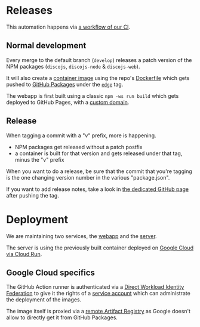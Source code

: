 # Releases

This automation happens via [a workflow of our CI](../.github/workflows/publish-deploy.yml).

## Normal development

Every merge to the default branch (`develop`) releases
a patch version of the NPM packages (`discojs`, `discojs-node` & `discojs-web`).

It will also create a
[container image](<https://en.wikipedia.org/wiki/Containerization_(computing)>)
using the repo's [Dockerfile](https://docs.docker.com/reference/dockerfile/)
which gets pushed to [GitHub Packages](https://docs.github.com/en/packages)
under the [`edge`](https://github.com/epfml/disco/pkgs/container/disco/edge) tag.

The webapp is first built using a classic `npm -ws run build`
which gets deployed to GitHub Pages, with a
[custom domain](https://docs.github.com/en/pages/configuring-a-custom-domain-for-your-github-pages-site).

## Release

When tagging a commit with a "v" prefix, more is happening.

- NPM packages get released without a patch postfix
- a container is built for that version and gets released under that tag,
  minus the "v" prefix

When you want to do a release, be sure that the commit that you're tagging
is the one changing version number in the various "package.json".

If you want to add release notes, take a look in
[the dedicated GitHub page](https://github.com/epfml/disco/releases)
after pushing the tag.

# Deployment

We are maintaining two services, the [webapp](https://discolab.ai/)
and the [server](https://disco-zbkj3i466a-oa.a.run.app/).

The server is using the previously built container deployed on
[Google Cloud via Cloud Run](https://cloud.google.com/run).

## Google Cloud specifics

The GitHub Action runner is authenticated via a
[Direct Workload Identity Federation](https://github.com/google-github-actions/auth?tab=readme-ov-file#preferred-direct-workload-identity-federation)
to give it the rights of a [service account](https://cloud.google.com/iam/docs/service-account-overview)
which can administrate the deployment of the images.

The image itself is proxied via a [remote Artifact Registry](https://cloud.google.com/artifact-registry/docs/repositories/remote-overview)
as Google doesn't allow to directly get it from GitHub Packages.
